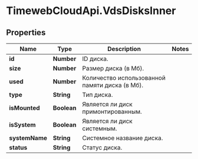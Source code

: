 # TimewebCloudApi.VdsDisksInner

## Properties

Name | Type | Description | Notes
------------ | ------------- | ------------- | -------------
**id** | **Number** | ID диска. | 
**size** | **Number** | Размер диска (в Мб). | 
**used** | **Number** | Количество использованной памяти диска (в Мб). | 
**type** | **String** | Тип диска. | 
**isMounted** | **Boolean** | Является ли диск примонтированным. | 
**isSystem** | **Boolean** | Является ли диск системным. | 
**systemName** | **String** | Системное название диска. | 
**status** | **String** | Статус диска. | 


